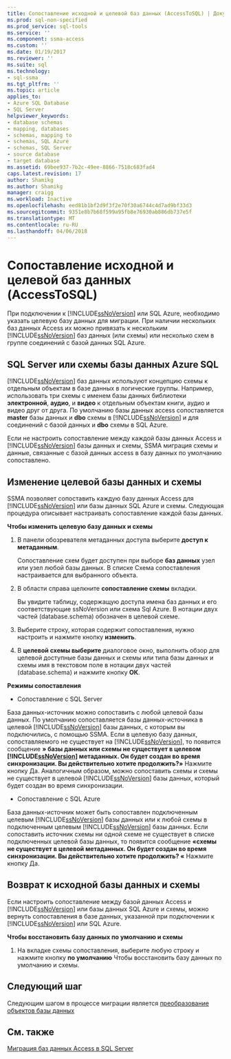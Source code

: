 ```yaml
---
title: Сопоставление исходной и целевой баз данных (AccessToSQL) | Документы Microsoft
ms.prod: sql-non-specified
ms.prod_service: sql-tools
ms.service: ''
ms.component: ssma-access
ms.custom: ''
ms.date: 01/19/2017
ms.reviewer: ''
ms.suite: sql
ms.technology:
- sql-ssma
ms.tgt_pltfrm: ''
ms.topic: article
applies_to:
- Azure SQL Database
- SQL Server
helpviewer_keywords:
- database schemas
- mapping, databases
- schemas, mapping to
- schemas, SQL Azure
- schemas, SQL Server
- source database
- target database
ms.assetid: 69bee937-7b2c-49ee-8866-7518c683fad4
caps.latest.revision: 17
author: Shamikg
ms.author: Shamikg
manager: craigg
ms.workload: Inactive
ms.openlocfilehash: eed81b1bf2d9f3f2e70f30a6744c4d7ad9bf33d3
ms.sourcegitcommit: 9351e8b7b68f599a95fb8e76930ab886db737e5f
ms.translationtype: MT
ms.contentlocale: ru-RU
ms.lasthandoff: 04/06/2018
---
```

# <a name="mapping-source-and-target-databases-accesstosql"></a>Сопоставление исходной и целевой баз данных (AccessToSQL)
При подключении к [!INCLUDE[ssNoVersion](../../includes/ssnoversion_md.md)] или SQL Azure, необходимо указать целевую базу данных для миграции. При наличии нескольких баз данных Access их можно привязать к нескольким [!INCLUDE[ssNoVersion](../../includes/ssnoversion_md.md)] баз данных (или схемы) или несколько схем в группе соединений с базой данных SQL Azure.  
  
## <a name="sql-server-or-sql-azure-database-schemas"></a>SQL Server или схемы базы данных Azure SQL  
[!INCLUDE[ssNoVersion](../../includes/ssnoversion_md.md)] баз данных используют концепцию схемы к отдельным объектам в базе данных в логические группы. Например, использовать три схемы с именем базы данных библиотеки **электронной**, **аудио**, и **видео** к отдельным объектам книги, аудио и видео друг от друга. По умолчанию базы данных access сопоставляется **master** базы данных и **dbo** схемы в [!INCLUDE[ssNoVersion](../../includes/ssnoversion_md.md)] и для соединений с базой данных и **dbo** схемы в SQL Azure.  
  
Если не настроить сопоставление между каждой базы данных Access и [!INCLUDE[ssNoVersion](../../includes/ssnoversion_md.md)] базы данных и схемы, SSMA миграция схемы и данные, связанные с базой данных access в базу данных по умолчанию сопоставлено.  
  
## <a name="modifying-the-target-database-and-schema"></a>Изменение целевой базы данных и схемы  
SSMA позволяет сопоставить каждую базу данных Access для [!INCLUDE[ssNoVersion](../../includes/ssnoversion_md.md)] или базы данных SQL Azure и схемы. Следующая процедура описывает настраивать сопоставление каждой базы данных.  
  
**Чтобы изменить целевую базу данных и схемы**  
  
1.  В панели обозревателя метаданных доступа выберите **доступ к метаданным**.  
  
    Сопоставление схем будет доступен при выборе **баз данных** узел или узел любой базы данных. В списке Схема сопоставления настраивается для выбранного объекта.  
  
2.  В области справа щелкните **сопоставление схемы** вкладки.  
  
    Вы увидите таблицу, содержащую доступа имена баз данных и его соответствующие ssNoVersion или схема Sql Azure. В нотации двух частей (database.schema) обозначен в целевой схеме.  
  
3.  Выберите строку, которая содержит сопоставления, нужно настроить и нажмите кнопку **изменить**.  
  
4.  В **целевой схемы выберите** диалоговое окно, выполнить обзор для целевой доступные базы данных и схемы или типа базы данных и схемы имя в текстовом поле в нотации двух частей (database.schema) и нажмите кнопку **ОК**.  
  
**Режимы сопоставления**  
  
-   Сопоставление с SQL Server  
  
База данных-источник можно сопоставить с любой целевой базы данных. По умолчанию сопоставляется базы данных-источника в целевой [!INCLUDE[ssNoVersion](../../includes/ssnoversion_md.md)] базы данных, с которым вы подключились, с помощью SSMA. Если в целевую базу данных, сопоставляемого не существует на [!INCLUDE[ssNoVersion](../../includes/ssnoversion_md.md)], то появится сообщение **» базы данных или схемы не существует в целевом [!INCLUDE[ssNoVersion](../../includes/ssnoversion_md.md)] метаданных. Он будет создан во время синхронизации. Вы действительно хотите продолжить?»** Нажмите кнопку Да. Аналогичным образом, можно сопоставить схемы и схемы не существует в целевой [!INCLUDE[ssNoVersion](../../includes/ssnoversion_md.md)] базы данных, который будет создан во время синхронизации.  
  
-   Сопоставление с SQL Azure  
  
База данных-источник может быть сопоставлен подключенным целевым [!INCLUDE[ssNoVersion](../../includes/ssnoversion_md.md)] базы данных или к любой схемы в подключенным целевым [!INCLUDE[ssNoVersion](../../includes/ssnoversion_md.md)] базы данных. Если сопоставить источник схемы ни одной схеме не существует в списке подключенных целевой базы данных, то появится сообщение **«схемы не существует в целевой метаданных. Он будет создан во время синхронизации. Вы действительно хотите продолжить? «** Нажмите кнопку Да.  
  
## <a name="reverting-to-your-initial-database-and-schema"></a>Возврат к исходной базы данных и схемы  
Если настроить сопоставление между базой данных Access и [!INCLUDE[ssNoVersion](../../includes/ssnoversion_md.md)] или базы данных SQL Azure и схемы, можно вернуть сопоставления в базе данных, указанной при подключении к [!INCLUDE[ssNoVersion](../../includes/ssnoversion_md.md)] или SQL Azure.  
  
**Чтобы восстановить базу данных по умолчанию и схемы**  
  
1.  На вкладке схемы сопоставления, выберите любую строку и нажмите кнопку **по умолчанию** Чтобы восстановить базу данных по умолчанию и схемы.  
  
## <a name="next-step"></a>Следующий шаг  
Следующим шагом в процессе миграции является [преобразование объектов базы данных](http://msdn.microsoft.com/en-us/e0ef67bf-80a6-4e6c-a82d-5d46e0623c6c)  
  
## <a name="see-also"></a>См. также  
[Миграция баз данных Access в SQL Server](http://msdn.microsoft.com/en-us/76a3abcf-2998-4712-9490-fe8d872c89ca)  
  

